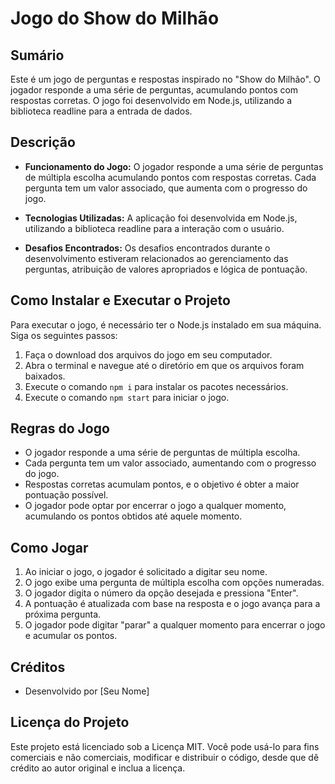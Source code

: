 # Jogo do Show do Milhão

## Sumário

Este é um jogo de perguntas e respostas inspirado no "Show do Milhão". O jogador responde a uma série de perguntas, acumulando pontos com respostas corretas. O jogo foi desenvolvido em Node.js, utilizando a biblioteca readline para a entrada de dados.

## Descrição

- **Funcionamento do Jogo:**
  O jogador responde a uma série de perguntas de múltipla escolha acumulando pontos com respostas corretas. Cada pergunta tem um valor associado, que aumenta com o progresso do jogo.

- **Tecnologias Utilizadas:**
  A aplicação foi desenvolvida em Node.js, utilizando a biblioteca readline para a interação com o usuário.

- **Desafios Encontrados:**
  Os desafios encontrados durante o desenvolvimento estiveram relacionados ao gerenciamento das perguntas, atribuição de valores apropriados e lógica de pontuação.

## Como Instalar e Executar o Projeto

Para executar o jogo, é necessário ter o Node.js instalado em sua máquina. Siga os seguintes passos:

1. Faça o download dos arquivos do jogo em seu computador.
2. Abra o terminal e navegue até o diretório em que os arquivos foram baixados.
3. Execute o comando `npm i` para instalar os pacotes necessários.
4. Execute o comando `npm start` para iniciar o jogo.

## Regras do Jogo

- O jogador responde a uma série de perguntas de múltipla escolha.
- Cada pergunta tem um valor associado, aumentando com o progresso do jogo.
- Respostas corretas acumulam pontos, e o objetivo é obter a maior pontuação possível.
- O jogador pode optar por encerrar o jogo a qualquer momento, acumulando os pontos obtidos até aquele momento.

## Como Jogar

1. Ao iniciar o jogo, o jogador é solicitado a digitar seu nome.
2. O jogo exibe uma pergunta de múltipla escolha com opções numeradas.
3. O jogador digita o número da opção desejada e pressiona "Enter".
4. A pontuação é atualizada com base na resposta e o jogo avança para a próxima pergunta.
5. O jogador pode digitar "parar" a qualquer momento para encerrar o jogo e acumular os pontos.

## Créditos

- Desenvolvido por [Seu Nome]

## Licença do Projeto

Este projeto está licenciado sob a Licença MIT. Você pode usá-lo para fins comerciais e não comerciais, modificar e distribuir o código, desde que dê crédito ao autor original e inclua a licença.
